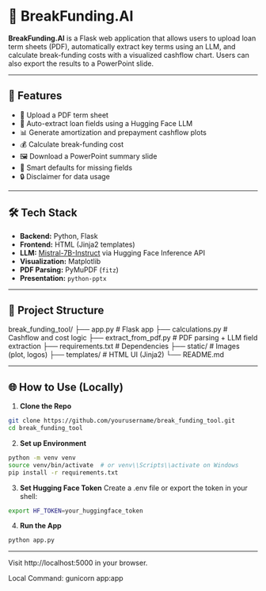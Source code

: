 # 💼 BreakFunding.AI

**BreakFunding.AI** is a Flask web application that allows users to upload loan term sheets (PDF), automatically extract key terms using an LLM, and calculate break-funding costs with a visualized cashflow chart. Users can also export the results to a PowerPoint slide.

---

## 🚀 Features

- 📄 Upload a PDF term sheet
- 🤖 Auto-extract loan fields using a Hugging Face LLM
- 📊 Generate amortization and prepayment cashflow plots
- 💰 Calculate break-funding cost
- 🖼️ Download a PowerPoint summary slide
- 🧠 Smart defaults for missing fields
- 🔒 Disclaimer for data usage

---

## 🛠️ Tech Stack

- **Backend:** Python, Flask
- **Frontend:** HTML (Jinja2 templates)
- **LLM:** [Mistral-7B-Instruct](https://huggingface.co/mistralai/Mistral-7B-Instruct-v0.2) via Hugging Face Inference API
- **Visualization:** Matplotlib
- **PDF Parsing:** PyMuPDF (`fitz`)
- **Presentation:** `python-pptx`

---

## 📁 Project Structure
break_funding_tool/
├── app.py # Flask app
├── calculations.py # Cashflow and cost logic
├── extract_from_pdf.py # PDF parsing + LLM field extraction
├── requirements.txt # Dependencies
├── static/ # Images (plot, logos)
├── templates/ # HTML UI (Jinja2)
└── README.md

---

## 🌐 How to Use (Locally)

1. **Clone the Repo**

```bash
git clone https://github.com/yourusername/break_funding_tool.git
cd break_funding_tool
```
2. **Set up Environment**
```bash
python -m venv venv
source venv/bin/activate  # or venv\\Scripts\\activate on Windows
pip install -r requirements.txt
```

3. **Set Hugging Face Token**
Create a .env file or export the token in your shell:

```bash
export HF_TOKEN=your_huggingface_token
```

4. **Run the App**
```bash
python app.py
```

---

Visit http://localhost:5000 in your browser.

Local Command: gunicorn app:app